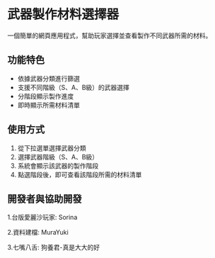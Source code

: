 # 武器製作材料選擇器

一個簡單的網頁應用程式，幫助玩家選擇並查看製作不同武器所需的材料。

## 功能特色

- 依據武器分類進行篩選
- 支援不同階級（S、A、B級）的武器選擇
- 分階段顯示製作進度
- 即時顯示所需材料清單

## 使用方式

1. 從下拉選單選擇武器分類
2. 選擇武器階級（S、A、B級）
3. 系統會顯示該武器的製作階段
4. 點選階段後，即可查看該階段所需的材料清單


## 開發者與協助開發
1.台版愛麗沙玩家: Sorina

2.資料建檔: MuraYuki

3.七嘴八舌: 狗養君-真是大大的好

